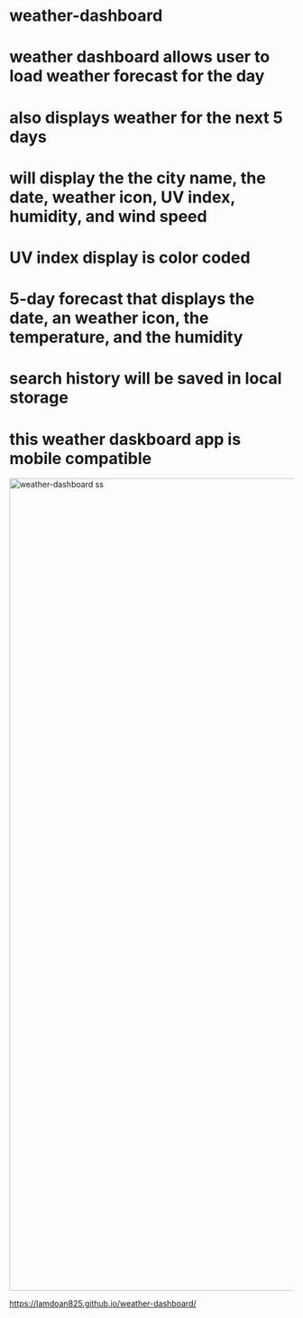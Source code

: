 # weather-dashboard
# weather dashboard allows user to load weather forecast for the day
# also displays weather for the next 5 days
# will display the the city name, the date, weather icon, UV index, humidity, and wind speed
# UV index display is color coded
# 5-day forecast that displays the date, an weather icon, the temperature, and the humidity
# search history will be saved in local storage
# this weather daskboard app is mobile compatible

<img width="1440" alt="weather-dashboard ss" src="https://user-images.githubusercontent.com/80074766/116838607-8df3b280-ab94-11eb-930a-02aabbc9959f.png">

https://lamdoan825.github.io/weather-dashboard/
